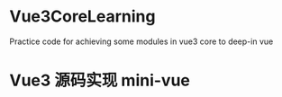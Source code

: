 # Vue3CoreLearning
Practice code for achieving some  modules in vue3 core to deep-in vue

# Vue3 源码实现 mini-vue
